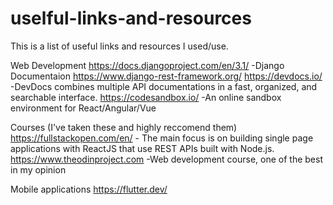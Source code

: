 # uselful-links-and-resources
This is a list of useful links and resources I used/use.

Web Development
https://docs.djangoproject.com/en/3.1/ -Django Documentaion
https://www.django-rest-framework.org/
https://devdocs.io/ -DevDocs combines multiple API documentations in a fast, organized, and searchable interface.
https://codesandbox.io/ -An online sandbox environment for React/Angular/Vue

Courses (I've taken these and highly reccomend them)
https://fullstackopen.com/en/ - The main focus is on building single page applications with ReactJS that use REST APIs built with Node.js. 
https://www.theodinproject.com -Web development course, one of the best in my opinion

Mobile applications
https://flutter.dev/
